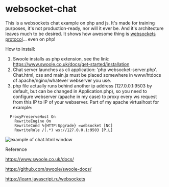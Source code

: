 # websocket-chat
This is a websockets chat example on php and js. It's made for training purposes, it's not production-ready, nor will it ever be. And it's architecture leaves much to be desired. It shows how awesome thing is [websockets protocol](http://google.com)... even on php!

How to install:
1. Swoole installs as php extension, see the link: https://www.swoole.co.uk/docs/get-started/installation
2. Chat server launches as cli application: 'php websocket-server.php'. Chat.html, css and main.js must be placed somewhere in www/htdocs of apache/nginx/whatever webserver you use.
3. php file actually runs behind another ip address (127.0.0.1:9503 by default, but can be changed in Application.php), so you need to configure webserver (apache in my case) to proxy every ws request from this IP to IP of your webserver.
Part of my apache virtualhost for example:

```
  ProxyPreserveHost On
	RewriteEngine On
	RewriteCond %{HTTP:Upgrade} =websocket [NC]
	RewriteRule /(.*) ws://127.0.0.1:9503 [P,L]
```

![example of chat.html window](https://i.imgur.com/C0PnYsh.png)

Reference

https://www.swoole.co.uk/docs/

https://github.com/swoole/swoole-docs/

https://learn.javascript.ru/websockets

